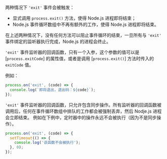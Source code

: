 <!-- YAML
added: v0.1.7
-->

两种情况下 `'exit'` 事件会被触发：
* 显式调用 `process.exit()` 方法，使得 Node.js 进程即将结束；
* Node.js 事件循环数组中不再有额外的工作，使得 Node.js 进程即将结束。

在上述两种情况下，没有任何方法可以阻止事件循环的结束，一旦所有与 `'exit'` 事件绑定的监听器执行完成，Node.js 的进程会终止。

`'exit'` 事件监听器的回调函数，只有一个入参，这个参数的值可以是 [`process.exitCode`] 的属性值，或者是调用 [`process.exit()`] 方法时传入的 `exitCode` 值。

例如：

```js
process.on('exit', (code) => {
  console.log(`即将退出，退出码：${code}`);
});
```

`'exit'` 事件监听器的回调函数，只允许包含同步操作。所有监听器的回调函数被调用后，任何在事件循环数组中排队的工作都会被强制丢弃，然后 Nodje.js 进程会立即结束。
例如在下例中，定时器中的操作永远不会被执行（因为不是同步操作）。

```js
process.on('exit', (code) => {
  setTimeout(() => {
    console.log('该函数不会被执行');
  }, 0);
});
```
